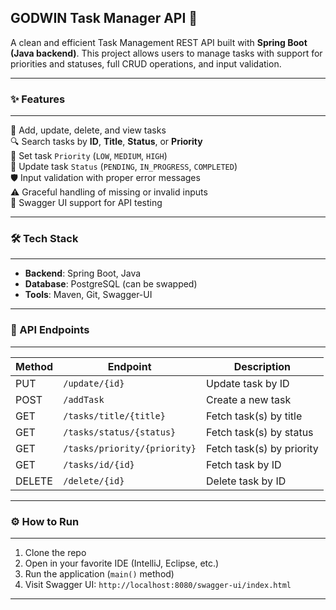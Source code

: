 ## GODWIN Task Manager API 🚀  
A clean and efficient Task Management REST API built with **Spring Boot (Java backend)**. This project allows users to manage tasks with support for priorities and statuses, full CRUD operations, and input validation.

---

### ✨ Features  
---

📝 Add, update, delete, and view tasks  
🔍 Search tasks by **ID**, **Title**, **Status**, or **Priority**  
🎯 Set task `Priority` (`LOW`, `MEDIUM`, `HIGH`)  
📌 Update task `Status` (`PENDING`, `IN_PROGRESS`, `COMPLETED`)  
🛡️ Input validation with proper error messages  
⚠️ Graceful handling of missing or invalid inputs  
📖 Swagger UI support for API testing  

---

### 🛠️ Tech Stack  
---

- **Backend**: Spring Boot, Java  
- **Database**: PostgreSQL (can be swapped)  
- **Tools**: Maven, Git, Swagger-UI  

---

### 🔄 API Endpoints  
---

| Method | Endpoint                   | Description                 |
|--------|----------------------------|-----------------------------|
| PUT    | `/update/{id}`             | Update task by ID           |
| POST   | `/addTask`                 | Create a new task           |
| GET    | `/tasks/title/{title}`     | Fetch task(s) by title      |
| GET    | `/tasks/status/{status}`   | Fetch task(s) by status     |
| GET    | `/tasks/priority/{priority}` | Fetch task(s) by priority   |
| GET    | `/tasks/id/{id}`           | Fetch task by ID            |
| DELETE | `/delete/{id}`             | Delete task by ID           |

---

### ⚙️ How to Run  
---

1. Clone the repo  
2. Open in your favorite IDE (IntelliJ, Eclipse, etc.)  
3. Run the application (`main()` method)  
4. Visit Swagger UI: `http://localhost:8080/swagger-ui/index.html`  

---
